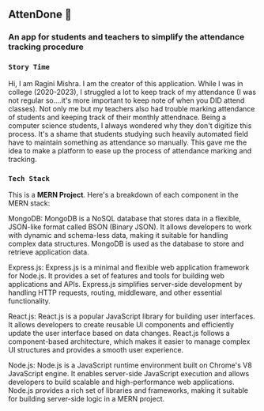 ## AttenDone 🌱
### An app for students and teachers to simplify the attendance tracking procedure
### `Story Time`
Hi, I am Ragini Mishra. I am the creator of this application. While I was in college (2020-2023), I struggled a lot to keep track of my attendance (I was not regular so....it's more important to keep note of when you DID attend classes). Not only me but my teachers also had trouble marking attendance of students and keeping track of their monthly attendnace. Being a computer science students, I always wondered why they don't digitize this process. It's a shame that students studying such heavily automated field have to maintain something as attendance so manually. This gave me the idea to make a platform to ease up the process of attendance marking and tracking.

### `Tech Stack`
This is a **MERN Project**.
Here's a breakdown of each component in the MERN stack:

MongoDB: MongoDB is a NoSQL database that stores data in a flexible, JSON-like format called BSON (Binary JSON). It allows developers to work with dynamic and schema-less data, making it suitable for handling complex data structures. MongoDB is used as the database to store and retrieve application data.

Express.js: Express.js is a minimal and flexible web application framework for Node.js. It provides a set of features and tools for building web applications and APIs. Express.js simplifies server-side development by handling HTTP requests, routing, middleware, and other essential functionality.

React.js: React.js is a popular JavaScript library for building user interfaces. It allows developers to create reusable UI components and efficiently update the user interface based on data changes. React.js follows a component-based architecture, which makes it easier to manage complex UI structures and provides a smooth user experience.

Node.js: Node.js is a JavaScript runtime environment built on Chrome's V8 JavaScript engine. It enables server-side JavaScript execution and allows developers to build scalable and high-performance web applications. Node.js provides a rich set of libraries and frameworks, making it suitable for building server-side logic in a MERN project. 
